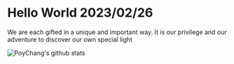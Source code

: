 # Hello World 2023/02/26

We are each gifted in a unique and important way. It is our privilege and our adventure to discover our own special light

![PoyChang's github stats](https://github-readme-stats.vercel.app/api?username=poychang&show_icons=true&theme=dracula)
